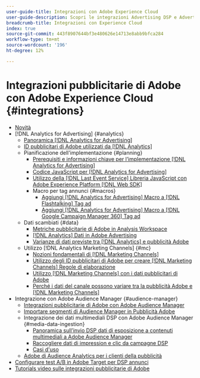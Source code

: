 ```yaml
---
user-guide-title: Integrazioni con Adobe Experience Cloud
user-guide-description: Scopri le integrazioni Advertising DSP e Advertising Search con altri prodotti e servizi Adobe Experience Cloud.
breadcrumb-title: Integrazioni con Experience Cloud
index: true
source-git-commit: 443f8907644bf3e480626e14713e8abb9bfca284
workflow-type: tm+mt
source-wordcount: '196'
ht-degree: 12%

---
```



# Integrazioni pubblicitarie di Adobe con Adobe Experience Cloud {#integrations}

<!--  ADD LATER: and Adobe Experience Platform -->

+ [Novità](/help/integrations/home.md)
+ [!DNL Analytics for Advertising] {#analytics}
   + [Panoramica [!DNL Analytics for Advertising]](/help/integrations/analytics/overview.md)
   + [ID pubblicitari di Adobe utilizzati da [!DNL Analytics]](/help/integrations/analytics/ids.md)
   + Pianificazione dell&#39;implementazione {#planning}
      + [Prerequisiti e informazioni chiave per l’implementazione [!DNL Analytics for Advertising]](/help/integrations/analytics/prerequisites.md)
      + [Codice JavaScript per [!DNL Analytics for Advertising]](/help/integrations/analytics/javascript.md)
      + [Utilizzo della [!DNL Last Event Service] Libreria JavaScript con Adobe Experience Platform [!DNL Web SDK]](/help/integrations/analytics/web-sdk.md)
      + Macro per tag annunci {#macros}
         + [Aggiungi [!DNL Analytics for Advertising] Macro a [!DNL Flashtalking] Tag ad](/help/integrations/analytics/macros-flashtalking.md)
         + [Aggiungi [!DNL Analytics for Advertising] Macro a [!DNL Google Campaign Manager 360] Tag ad](/help/integrations/analytics/macros-google-campaign-manager.md)
   + Dati scambiati {#data}
      + [Metriche pubblicitarie di Adobe in Analysis Workspace](/help/integrations/analytics/advertising-metrics-in-analytics.md)
      + [[!DNL Analytics] Dati in Adobe Advertising](/help/integrations/analytics/analytics-data-in-advertising.md)
      + [Varianze di dati previste tra [!DNL Analytics] e pubblicità Adobe](/help/integrations/analytics/data-variances.md)
   + Utilizzo [!DNL Analytics Marketing Channels] {#mc}
      + [Nozioni fondamentali di [!DNL Marketing Channels]](/help/integrations/analytics/marketing-channels/mc-overview.md)
      + [Utilizzo degli ID pubblicitari di Adobe per creare [!DNL Marketing Channels] Regole di elaborazione](/help/integrations/analytics/marketing-channels/mc-ids.md)
      + [Utilizzo [!DNL Marketing Channels] con i dati pubblicitari di Adobe](/help/integrations/analytics/marketing-channels/mc-ac-data.md)
      + [Perché i dati del canale possono variare tra la pubblicità Adobe e [!DNL Marketing Channels]](/help/integrations/analytics/marketing-channels/mc-data-variances.md)
+ Integrazione con Adobe Audience Manager {#audience-manager}
   + [Integrazioni pubblicitarie di Adobe con Adobe Audience Manager](/help/integrations/audience-manager/overview.md)
   + [Importare segmenti di Audience Manager in Pubblicità Adobe](/help/integrations/audience-manager/import-audiences.md)
   + Integrazione dei dati multimediali DSP con Adobe Audience Manager {#media-data-ingestion}
      + [Panoramica sull’invio DSP dati di esposizione a contenuti multimediali a Adobe Audience Manager](/help/integrations/audience-manager/media-data-integration/overview.md)
      + [Raccogliere dati di impression e clic da campagne DSP](/help/integrations/audience-manager/media-data-integration/collect.md)
      + [Casi d&#39;uso](/help/integrations/audience-manager/media-data-integration/use-cases.md)
   + [Adobe di Audience Analytics per i clienti della pubblicità](/help/integrations/audience-manager/audience-analytics.md)
+ [Configurare test A/B in Adobe Target per DSP annunci](/help/integrations/target/overview-ab-tests.md)
+ [Tutorials video sulle integrazioni pubblicitarie di Adobe](https://experienceleague.adobe.com/docs/advertising-learn/tutorials/overview.html)<!-- rename if the tutorials TOC structure changes -->
